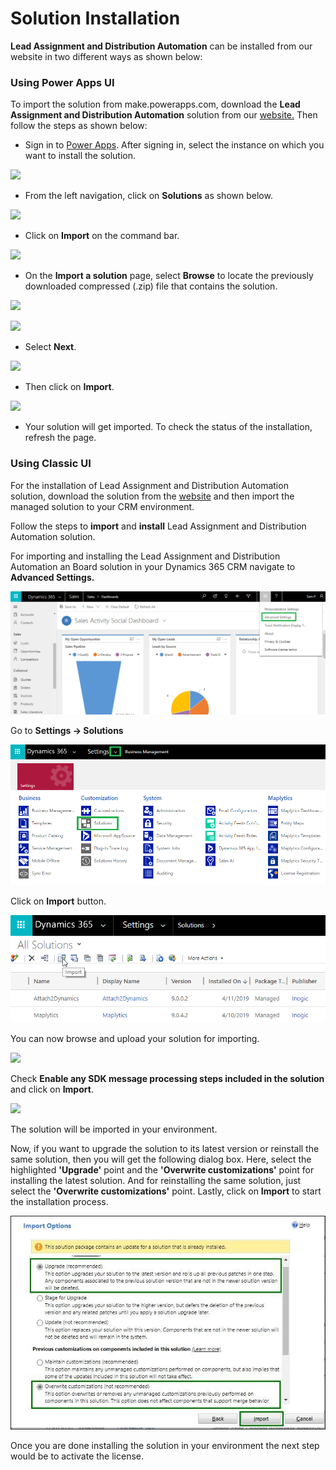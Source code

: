 # Solution Installation

**Lead Assignment and Distribution Automation** can be installed from our website in two different ways as shown below:

### Using Power Apps UI

To import the solution from make.powerapps.com, download the **Lead Assignment and Distribution Automation** solution from our [website.](https://www.inogic.com/product/productivity-apps/auto-manage-lead-assignment-and-distribution-automation-dynamics-365-crm) Then follow the steps as shown below:

* Sign in to [Power Apps](https://make.powerapps.com/?utm\_source=padocs\&utm\_medium=linkinadoc\&utm\_campaign=referralsfromdoc). After signing in, select the instance on which you want to install the solution.

![](<../../../.gitbook/assets/Power Apps Install\_1.png>)

* From the left navigation, click on **Solutions** as shown below.

![](<../../../.gitbook/assets/Power Apps Install\_2.png>)

* Click on **Import** on the command bar.

![](<../../../.gitbook/assets/Power Apps Install\_3.png>)

* On the **Import a solution** page, select **Browse** to locate the previously downloaded compressed (.zip) file that contains the solution.

![](<../../../.gitbook/assets/Power Apps Install\_4.png>)

![](<../../../.gitbook/assets/Power Apps Install\_5.png>)

* Select **Next**.

![](<../../../.gitbook/assets/Power Apps Install\_6.png>)

* Then click on **Import**.

![](<../../../.gitbook/assets/Power Apps Install\_7.png>)

* Your solution will get imported. To check the status of the installation, refresh the page.

### Using Classic UI

For the installation of Lead Assignment and Distribution Automation solution, download the solution from the [website](https://www.inogic.com/product/productivity-apps/auto-manage-lead-assignment-and-distribution-automation-dynamics-365-crm) and then import the managed solution to your CRM environment.&#x20;

Follow the steps to **import** and **install** Lead Assignment and Distribution Automation  solution.

For importing and installing the Lead Assignment and Distribution Automation an Board solution in your Dynamics 365 CRM navigate to **Advanced Settings.**

![](../../../.gitbook/assets/1Installing-Click2Export-in-your-Environment.png)

&#x20;Go to **Settings → Solutions**

![](<../../../.gitbook/assets/2Installing-Click2Export-in-your-Environment (1).png>)

Click on **Import** button.

![](../../../.gitbook/assets/3Installing-Click2Export-in-your-Environment.png)

You can now browse and upload your solution for importing.

![](<../../../.gitbook/assets/Classic Install\_4.png>)

Check **Enable any SDK message processing steps included in the solution** and click on **Import**.

![](../../../.gitbook/assets/Install\_8.png)

The solution will be imported in your environment.

Now, if you want to upgrade the solution to its latest version or reinstall the same solution, then you will get the following dialog box. Here, select the highlighted **'Upgrade'** point and the **'Overwrite customizations'** point for installing the latest solution. And for reinstalling the same solution, just select the **'Overwrite customizations'** point. Lastly, click on **Import** to start the installation process.&#x20;

![](../../../.gitbook/assets/UpgradeAndOverwrite.jpg)

Once you are done installing the solution in your environment the next step would be to activate the license.
